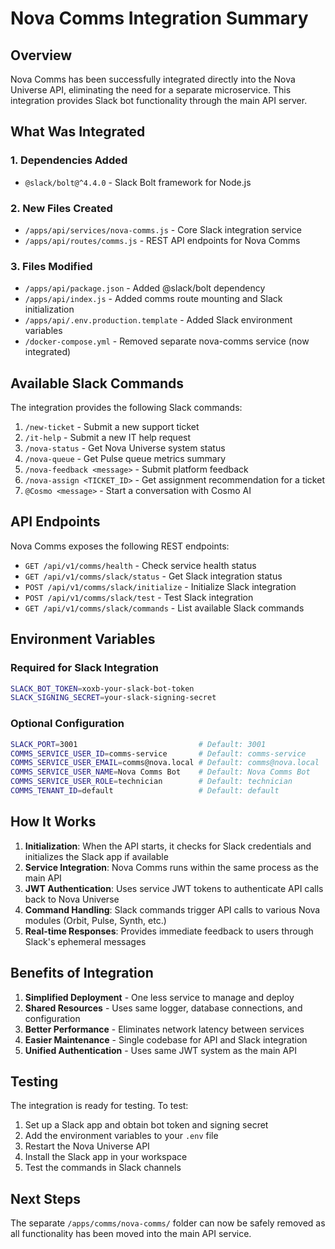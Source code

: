 # Nova Comms Integration Summary

## Overview
Nova Comms has been successfully integrated directly into the Nova Universe API, eliminating the need for a separate microservice. This integration provides Slack bot functionality through the main API server.

## What Was Integrated

### 1. Dependencies Added
- `@slack/bolt@^4.4.0` - Slack Bolt framework for Node.js

### 2. New Files Created
- `/apps/api/services/nova-comms.js` - Core Slack integration service
- `/apps/api/routes/comms.js` - REST API endpoints for Nova Comms

### 3. Files Modified
- `/apps/api/package.json` - Added @slack/bolt dependency
- `/apps/api/index.js` - Added comms route mounting and Slack initialization
- `/apps/api/.env.production.template` - Added Slack environment variables
- `/docker-compose.yml` - Removed separate nova-comms service (now integrated)

## Available Slack Commands

The integration provides the following Slack commands:

1. `/new-ticket` - Submit a new support ticket
2. `/it-help` - Submit a new IT help request  
3. `/nova-status` - Get Nova Universe system status
4. `/nova-queue` - Get Pulse queue metrics summary
5. `/nova-feedback <message>` - Submit platform feedback
6. `/nova-assign <TICKET_ID>` - Get assignment recommendation for a ticket
7. `@Cosmo <message>` - Start a conversation with Cosmo AI

## API Endpoints

Nova Comms exposes the following REST endpoints:

- `GET /api/v1/comms/health` - Check service health status
- `GET /api/v1/comms/slack/status` - Get Slack integration status
- `POST /api/v1/comms/slack/initialize` - Initialize Slack integration
- `POST /api/v1/comms/slack/test` - Test Slack integration
- `GET /api/v1/comms/slack/commands` - List available Slack commands

## Environment Variables

### Required for Slack Integration
```bash
SLACK_BOT_TOKEN=xoxb-your-slack-bot-token
SLACK_SIGNING_SECRET=your-slack-signing-secret
```

### Optional Configuration
```bash
SLACK_PORT=3001                           # Default: 3001
COMMS_SERVICE_USER_ID=comms-service       # Default: comms-service
COMMS_SERVICE_USER_EMAIL=comms@nova.local # Default: comms@nova.local
COMMS_SERVICE_USER_NAME=Nova Comms Bot    # Default: Nova Comms Bot
COMMS_SERVICE_USER_ROLE=technician        # Default: technician
COMMS_TENANT_ID=default                   # Default: default
```

## How It Works

1. **Initialization**: When the API starts, it checks for Slack credentials and initializes the Slack app if available
2. **Service Integration**: Nova Comms runs within the same process as the main API
3. **JWT Authentication**: Uses service JWT tokens to authenticate API calls back to Nova Universe
4. **Command Handling**: Slack commands trigger API calls to various Nova modules (Orbit, Pulse, Synth, etc.)
5. **Real-time Responses**: Provides immediate feedback to users through Slack's ephemeral messages

## Benefits of Integration

1. **Simplified Deployment** - One less service to manage and deploy
2. **Shared Resources** - Uses same logger, database connections, and configuration
3. **Better Performance** - Eliminates network latency between services
4. **Easier Maintenance** - Single codebase for API and Slack integration
5. **Unified Authentication** - Uses same JWT system as the main API

## Testing

The integration is ready for testing. To test:

1. Set up a Slack app and obtain bot token and signing secret
2. Add the environment variables to your `.env` file
3. Restart the Nova Universe API
4. Install the Slack app in your workspace
5. Test the commands in Slack channels

## Next Steps

The separate `/apps/comms/nova-comms/` folder can now be safely removed as all functionality has been moved into the main API service.
